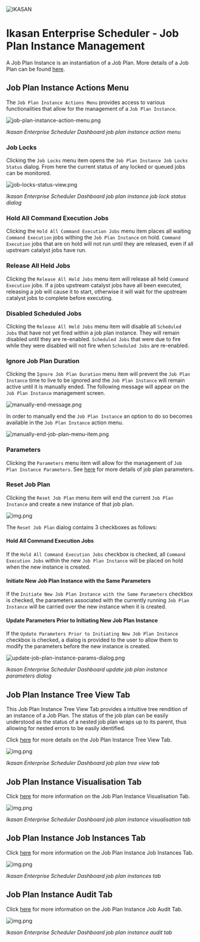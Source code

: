 ![IKASAN](../../../../developer/docs/quickstart-images/Ikasan-title-transparent.png)

# Ikasan Enterprise Scheduler - Job Plan Instance Management
A Job Plan Instance is an instantiation of a Job Plan. More details of a Job Plan can be found [here](../job-plans/job-plan-templates.md).

## Job Plan Instance Actions Menu
The `Job Plan Instance Actions Menu` provides access to various functionalities that allow for the management of a `Job Plan Instance`.

![job-plan-instance-action-menu.png](../../../images/job-plan-instance-action-menu.png)

*Ikasan Enterprise Scheduler Dashboard job plan instance action menu*

### Job Locks
Clicking the `Job Locks` menu item opens the `Job Plan Instance Job Locks Status` dialog. From here the current status of any locked or queued jobs can be monitored. 

![job-locks-status-view.png](../../../images/job-locks-status-view.png)

*Ikasan Enterprise Scheduler Dashboard job plan instance job lock status dialog*

### Hold All Command Execution Jobs
Clicking the `Hold All Command Execution Jobs` menu item places all waiting `Command Execution` jobs withing the `Job Plan Instance` on hold. `Command Execution` jobs
that are on hold will not run until they are released, even if all upstream catalyst jobs have run.

### Release All Held Jobs
Clicking the `Release All Held Jobs` menu item will release all held `Command Execution` jobs. If a jobs upstream catalyst jobs have all been executed, releasing a
job will cause it to start, otherwise it will wait for the upstream catalyst jobs to complete before executing.

### Disabled Scheduled Jobs
Clicking the `Release All Held Jobs` menu item will disable all `Scheduled Jobs` that have not yet fired within a job plan instance. They will remain disabled
until they are re-enabled. `Scheduled Jobs` that were due to fire while they were disabled will not fire when `Scheduled Jobs` are re-enabled.

### Ignore Job Plan Duration
Clicking the `Ignore Job Plan Duration` menu item will prevent the `Job Plan Instance` time to live to be ignored and the `Job Plan Instance` will remain active
until it is manually ended. The following message will appear on the `Job Plan Instance` management screen.

![manually-end-message.png](../../../images/manually-end-message.png)

In order to manually end the `Job Plan Instance` an option to do so becomes available in the `Job Plan Instance` action menu.

![manually-end-job-plan-menu-item.png](../../../images/manually-end-job-plan-menu-item.png)

### Parameters
Clicking the `Parameters` menu item will allow for the management of `Job Plan Instance Parameters`. See [here](../../job-orchestration/core/job-plan-parameters.md)
for more details of job plan parameters.

### Reset Job Plan
Clicking the `Reset Job Plan` menu item will end the current `Job Plan Instance` and create a new instance of that job plan.

![img.png](../../../images/reset-job-plan-confirm.png)

The `Reset Job Plan` dialog contains 3 checkboxes as follows:

#### Hold All Command Execution Jobs
If the `Hold All Command Execution Jobs` checkbox is checked, all `Command Execution Jobs` within the new `Job Plan Instance` will be placed on hold when the new instance is created.

#### Initiate New Job Plan Instance with the Same Parameters
If the `Initiate New Job Plan Instance with the Same Parameters` checkbox is checked, the parameters associated with the currently 
running `Job Plan Instance` will be carried over the new instance when it is created.

#### Update Parameters Prior to Initiating New Job Plan Instance
If the `Update Parameters Prior to Initiating New Job Plan Instance` checkbox is checked, a dialog is provided to the user to allow them to
modify the parameters before the new instance is created.

![update-job-plan-instance-params-dialog.png](../../../images/update-job-plan-instance-params-dialog.png)

*Ikasan Enterprise Scheduler Dashboard update job plan instance parameters dialog*

## Job Plan Instance Tree View Tab
This Job Plan Instance Tree View Tab provides a intuitive tree rendition of an instance of a Job Plan. The status of the job 
plan can be easily understood as the status of a nested job plan wraps up to its parent, thus allowing for nested errors to be 
easily identified.

Click [here](./job-plan-instance-tree-view-tab.md) for more details on the Job Plan Instance Tree View Tab.

![img.png](../../../images/job-plan-instance-tree-view.png)

*Ikasan Enterprise Scheduler Dashboard job plan tree view tab*

## Job Plan Instance Visualisation Tab
Click [here](./job-plan-instance-visualisation-tab.md) for more information on the Job Plan Instance Visualisation Tab.

![img.png](../../../images/job-plan-instance-visualisation-tab.png)

*Ikasan Enterprise Scheduler Dashboard job plan instance visualisation tab*

## Job Plan Instance Job Instances Tab
Click [here](./job-plan-instance-job-instances-tab.md) for more information on the Job Plan Instance Job Instances Tab.

![img.png](../../../images/job-plan-instance-job-instances-tab.png)

*Ikasan Enterprise Scheduler Dashboard job plan instances tab*

## Job Plan Instance Audit Tab
Click [here](./job-plan-instance-job-audit-tab.md) for more information on the Job Plan Instance Job Audit Tab.

![img.png](../../../images/job-plan-instance-audit-tab.png)

*Ikasan Enterprise Scheduler Dashboard job plan instance audit tab*
